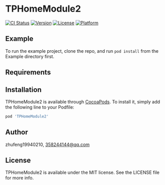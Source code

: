 # TPHomeModule2

[![CI Status](https://img.shields.io/travis/zhufeng19940210/TPHomeModule2.svg?style=flat)](https://travis-ci.org/zhufeng19940210/TPHomeModule2)
[![Version](https://img.shields.io/cocoapods/v/TPHomeModule2.svg?style=flat)](https://cocoapods.org/pods/TPHomeModule2)
[![License](https://img.shields.io/cocoapods/l/TPHomeModule2.svg?style=flat)](https://cocoapods.org/pods/TPHomeModule2)
[![Platform](https://img.shields.io/cocoapods/p/TPHomeModule2.svg?style=flat)](https://cocoapods.org/pods/TPHomeModule2)

## Example

To run the example project, clone the repo, and run `pod install` from the Example directory first.

## Requirements

## Installation

TPHomeModule2 is available through [CocoaPods](https://cocoapods.org). To install
it, simply add the following line to your Podfile:

```ruby
pod 'TPHomeModule2'
```

## Author

zhufeng19940210, 358244144@qq.com

## License

TPHomeModule2 is available under the MIT license. See the LICENSE file for more info.
